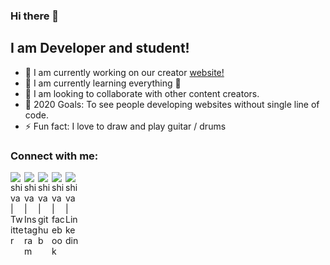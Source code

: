 ### Hi there 👋



## I am Developer and student!

- 🔭 I am currently working on our creator [website!](https://www.blockysite.com)
- 🌱 I am currently learning everything 🤣
- 👯 I am looking to collaborate with other content creators.
- 🥅 2020 Goals: To see people developing websites without single line of code.
- ⚡ Fun fact: I love to draw and play guitar / drums



### Connect with me:



[<img align="left" alt="shiva | Twitter" width="22px" src="https://cdn.jsdelivr.net/npm/simple-icons@v3/icons/twitter.svg" />](https://twitter.com/SandupatlaShiva)
[<img align="left" alt="shiva | Instagram" width="22px" src="https://cdn.jsdelivr.net/npm/simple-icons@v3/icons/instagram.svg" />](https://www.instagram.com/the_bug_finder/)
[<img align="left" alt="shiva | github" width="22px" src="https://cdn.jsdelivr.net/npm/simple-icons@3.6.0/icons/github.svg" />](https://github.com/Shiva-sandupatla)
[<img align="left" alt="shiva | facebook" width="22px" src="https://cdn.jsdelivr.net/npm/simple-icons@3.6.0/icons/facebook.svg" />](https://www.facebook.com/shivathebugfinder)
[<img align="left" alt="shiva | Linkedin" width="22px" src="https://cdn.jsdelivr.net/npm/simple-icons@3.6.0/icons/linkedin.svg" />](https://www.linkedin.com/in/sandupatla-shiva-b61883141)


<br />
<!----
### Languages:

![Top Langs](https://github-readme-stats.vercel.app/api/top-langs/?username=Shiva-sandupatla)
-->
### Tools:






<img align="left" alt="Visual Studio Code" width="26px" src="https://raw.githubusercontent.com/github/explore/80688e429a7d4ef2fca1e82350fe8e3517d3494d/topics/visual-studio-code/visual-studio-code.png" />

<img align="left" alt="HTML5" width="26px" src="https://raw.githubusercontent.com/github/explore/80688e429a7d4ef2fca1e82350fe8e3517d3494d/topics/html/html.png" />

<img align="left" alt="CSS3" width="26px" src="https://raw.githubusercontent.com/github/explore/80688e429a7d4ef2fca1e82350fe8e3517d3494d/topics/css/css.png" />
<img align="left" alt="Sass" width="26px" src="https://raw.githubusercontent.com/github/explore/80688e429a7d4ef2fca1e82350fe8e3517d3494d/topics/sass/sass.png" />
<img align="left" alt="JavaScript" width="26px" src="https://raw.githubusercontent.com/github/explore/80688e429a7d4ef2fca1e82350fe8e3517d3494d/topics/javascript/javascript.png" />
<img align="left" alt="Git" width="26px" src="https://raw.githubusercontent.com/github/explore/80688e429a7d4ef2fca1e82350fe8e3517d3494d/topics/git/git.png" />
<img align="left" alt="GitHub" width="26px" src="https://raw.githubusercontent.com/github/explore/78df643247d429f6cc873026c0622819ad797942/topics/github/github.png" />
<img align="left" alt="Terminal" width="26px" src="https://raw.githubusercontent.com/github/explore/80688e429a7d4ef2fca1e82350fe8e3517d3494d/topics/terminal/terminal.png" />

<br />
<br />

---



<details>
  <summary>:zap: Github Stats</summary>

  <img align="left" alt="shiva's Github Stats" src="https://github-readme-stats.codestackr.vercel.app/api?username=Shiva-sandupatla&show_icons=true&hide_border=true" />

</details>





